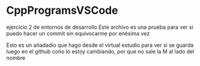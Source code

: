 # CppProgramsVSCode
ejercicio 2 de entornos de desarrollo
Este archivo es una prueba para ver si puedo hacer un commit sin equivocarme por enésima vez

Esto es un añadadio que hago desde el virtual estudio para ver si se guarda luego en el github
coño lo estoy cambiando, por que no sale la M al lado del nombre